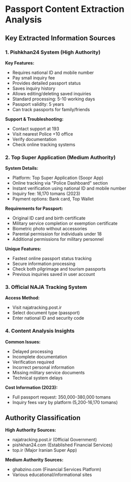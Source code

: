 # Passport Content Extraction Analysis

## Key Extracted Information Sources

### 1. Pishkhan24 System (High Authority)
**Key Features:**
- Requires national ID and mobile number
- Pay small inquiry fee  
- Provides detailed passport status
- Saves inquiry history
- Allows editing/deleting saved inquiries
- Standard processing: 5-10 working days
- Passport validity: 5 years
- Can track passports for family/friends

**Support & Troubleshooting:**
- Contact support at 193
- Visit nearest Police +10 office
- Verify documentation
- Check online tracking systems

### 2. Top Super Application (Medium Authority)
**System Details:**
- Platform: Top Super Application (Soopr App)
- Online tracking via "Police Dashboard" section
- Instant verification using national ID and mobile number
- Inquiry fee: 16,170 tomans (2023)
- Payment options: Bank card, Top Wallet

**Requirements for Passport:**
- Original ID card and birth certificate
- Military service completion or exemption certificate
- Biometric photo without accessories
- Parental permission for individuals under 18
- Additional permissions for military personnel

**Unique Features:**
- Fastest online passport status tracking
- Secure information processing
- Check both pilgrimage and tourism passports
- Previous inquiries saved in user account

### 3. Official NAJA Tracking System
**Access Method:**
- Visit najatracking.post.ir
- Select document type (passport)
- Enter national ID and security code

### 4. Content Analysis Insights
**Common Issues:**
- Delayed processing
- Incomplete documentation  
- Verification required
- Incorrect personal information
- Missing military service documents
- Technical system delays

**Cost Information (2023):**
- Full passport request: 350,000-380,000 tomans
- Inquiry fees vary by platform (5,200-16,170 tomans)

## Authority Classification
**High Authority Sources:**
- najatracking.post.ir (Official Government)
- pishkhan24.com (Established Financial Services)
- top.ir (Major Iranian Super App)

**Medium Authority Sources:**
- ghabzino.com (Financial Services Platform)
- Various educational/informational sites
